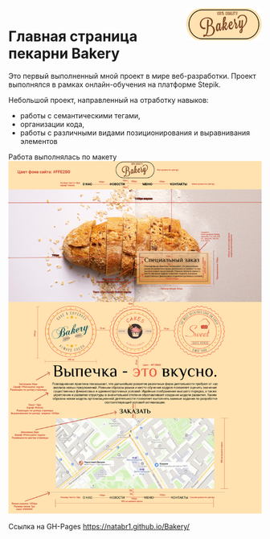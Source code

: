 <img src="./img/01-Logo.svg" align="right" width="150px"/>

# Главная страница пекарни Bakery 

Это первый выполненный мной проект в мире веб-разработки. Проект выполнялся в рамках онлайн-обучения на платформе Stepik.

Небольшой проект, направленный на отработку навыков:
* работы с семантическими тегами,
* организации кода,
* работы с различными видами позиционирования и выравнивания элементов

Работа выполнялась по макету
<img src='./layout/01-project.jpg'>


Ссылка на GH-Pages https://natabr1.github.io/Bakery/
